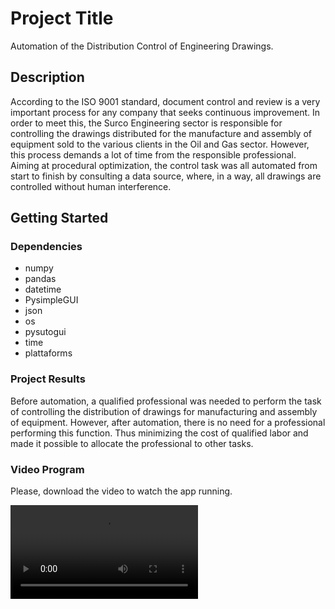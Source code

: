 # Project Title

Automation of the Distribution Control of Engineering Drawings.

## Description

According to the ISO 9001 standard, document control and review is a very important process for any company that seeks continuous improvement. In order to meet this, the Surco Engineering sector is responsible for controlling the drawings distributed for the manufacture and assembly of equipment sold to the various clients in the Oil and Gas sector. However, this process demands a lot of time from the responsible professional. Aiming at procedural optimization, the control task was all automated from start to finish by consulting a data source, where, in a way, all drawings are controlled without human interference.

## Getting Started

### Dependencies

* numpy
* pandas
* datetime
* PysimpleGUI
* json
* os
* pysutogui
* time
* plattaforms

### Project Results 

Before automation, a qualified professional was needed to perform the task of controlling the distribution of drawings for manufacturing and assembly of equipment. However, after automation, there is no need for a professional performing this function. Thus minimizing the cost of qualified labor and made it possible to allocate the professional to other tasks.

### Video Program
Please, download the video to watch the app running.

![App Video](https://github.com/viniciusbarbosapaiva/controle_desenho/blob/main/Controle.wmv)


